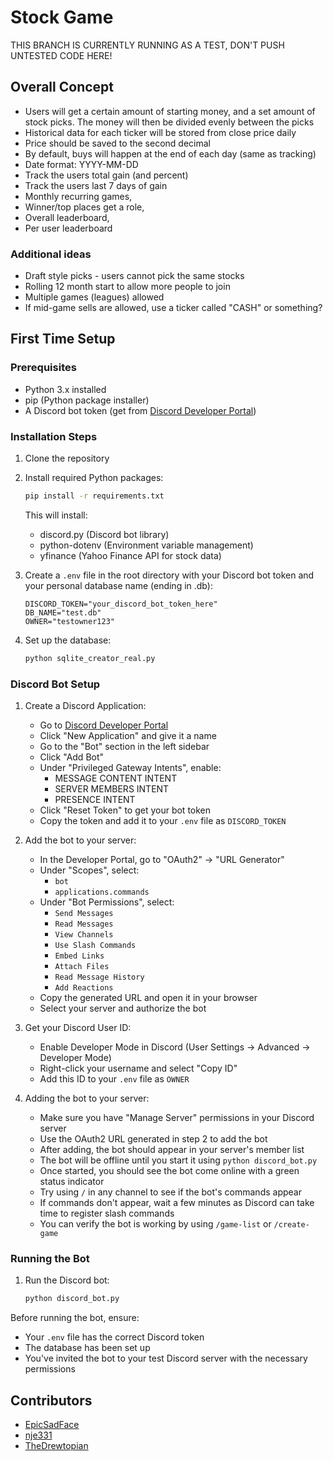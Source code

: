 # Stock Game

THIS BRANCH IS CURRENTLY RUNNING AS A TEST, DON'T PUSH UNTESTED CODE HERE!

## Overall Concept
- Users will get a certain amount of starting money, and a set amount of stock picks.  The money will then be divided evenly between the picks
- Historical data for each ticker will be stored from close price daily
- Price should be saved to the second decimal
- By default, buys will happen at the end of each day (same as tracking)
- Date format: YYYY-MM-DD
- Track the users total gain (and percent)
- Track the users last 7 days of gain
- Monthly recurring games,
- Winner/top places get a role,
- Overall leaderboard,
- Per user leaderboard

### Additional ideas
- Draft style picks - users cannot pick the same stocks
- Rolling 12 month start to allow more people to join
- Multiple games (leagues) allowed
- If mid-game sells are allowed, use a ticker called "CASH" or something?

## First Time Setup

### Prerequisites
- Python 3.x installed
- pip (Python package installer)
- A Discord bot token (get from [Discord Developer Portal](https://discord.com/developers/applications))

### Installation Steps

1. Clone the repository

2. Install required Python packages:
   ```bash
   pip install -r requirements.txt
   ```
   This will install:
   - discord.py (Discord bot library)
   - python-dotenv (Environment variable management)
   - yfinance (Yahoo Finance API for stock data)

3. Create a `.env` file in the root directory with your Discord bot token and your personal database name (ending in .db):
   ```
   DISCORD_TOKEN="your_discord_bot_token_here"
   DB_NAME="test.db"
   OWNER="testowner123"
   ```

4. Set up the database:
   ```bash
   python sqlite_creator_real.py
   ```

### Discord Bot Setup

1. Create a Discord Application:
   - Go to [Discord Developer Portal](https://discord.com/developers/applications)
   - Click "New Application" and give it a name
   - Go to the "Bot" section in the left sidebar
   - Click "Add Bot"
   - Under "Privileged Gateway Intents", enable:
     - MESSAGE CONTENT INTENT
     - SERVER MEMBERS INTENT
     - PRESENCE INTENT
   - Click "Reset Token" to get your bot token
   - Copy the token and add it to your `.env` file as `DISCORD_TOKEN`

2. Add the bot to your server:
   - In the Developer Portal, go to "OAuth2" → "URL Generator"
   - Under "Scopes", select:
     - `bot`
     - `applications.commands`
   - Under "Bot Permissions", select:
     - `Send Messages`
     - `Read Messages`
     - `View Channels`
     - `Use Slash Commands`
     - `Embed Links`
     - `Attach Files`
     - `Read Message History`
     - `Add Reactions`
   - Copy the generated URL and open it in your browser
   - Select your server and authorize the bot

3. Get your Discord User ID:
   - Enable Developer Mode in Discord (User Settings → Advanced → Developer Mode)
   - Right-click your username and select "Copy ID"
   - Add this ID to your `.env` file as `OWNER`

4. Adding the bot to your server:
   - Make sure you have "Manage Server" permissions in your Discord server
   - Use the OAuth2 URL generated in step 2 to add the bot
   - After adding, the bot should appear in your server's member list
   - The bot will be offline until you start it using `python discord_bot.py`
   - Once started, you should see the bot come online with a green status indicator
   - Try using `/` in any channel to see if the bot's commands appear
   - If commands don't appear, wait a few minutes as Discord can take time to register slash commands
   - You can verify the bot is working by using `/game-list` or `/create-game`

### Running the Bot

1. Run the Discord bot:
   ```bash
   python discord_bot.py
   ```

Before running the bot, ensure:
- Your `.env` file has the correct Discord token
- The database has been set up
- You've invited the bot to your test Discord server with the necessary permissions

## Contributors
- [EpicSadFace](https://github.com/ItsJustAGitHubMichealWhosGonnaSeeIt5Ppl)
- [nje331](https://github.com/nje331)
- [TheDrewtopian](https://github.com/TheDrewtopian)
